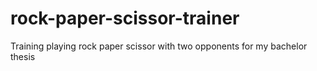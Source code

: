 # rock-paper-scissor-trainer
 Training playing rock paper scissor with two opponents for my bachelor thesis
